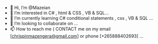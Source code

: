 - 👋 Hi, I’m @Mazeian
- 👀 I’m interested in C# , html & CSS , VB & SQL...
- 🌱 I’m currently learning C# conditional statements , css , VB & SQL ...
- 💞️ I’m looking to collaborate on ...
- 📫 How to reach me ( CONTACT me on my email [chrispinmazengera@gmail.com] or phone [+265888402693] ...

<!---
Mazeian/Mazeian is a ✨ special ✨ repository because its `README.md` (this file) appears on your GitHub profile.
You can click the Preview link to take a look at your changes.
--->
